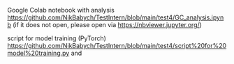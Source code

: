 Google Colab notebook with analysis https://github.com/NikBabych/TestIntern/blob/main/test4/GC_analysis.ipynb
(if it does not open, please open via https://nbviewer.jupyter.org/)

script for model training (PyTorch) https://github.com/NikBabych/TestIntern/blob/main/test4/script%20for%20model%20training.py and 
